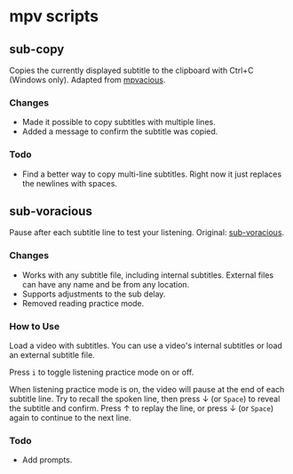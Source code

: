 # mpv scripts
## sub-copy
Copies the currently displayed subtitle to the clipboard with Ctrl+C (Windows only). Adapted from [mpvacious](https://github.com/Ajatt-Tools/mpvacious/blob/windows/subs2srs.lua). 

### Changes
* Made it possible to copy subtitles with multiple lines.
* Added a message to confirm the subtitle was copied.

### Todo
* Find a better way to copy multi-line subtitles. Right now it just replaces the newlines with spaces.

## sub-voracious
Pause after each subtitle line to test your listening. Original: [sub-voracious](https://github.com/kelciour/mpv-scripts/blob/master/sub-voracious.lua).

### Changes
* Works with any subtitle file, including internal subtitles. External files can have any name and be from any location.
* Supports adjustments to the sub delay.
* Removed reading practice mode.

### How to Use
Load a video with subtitles. You can use a video's internal subtitles or load an external subtitle file.

Press `i` to toggle listening practice mode on or off.

When listening practice mode is on, the video will pause at the end of each subtitle line. Try to recall the spoken line, then press &#8595; (or `Space`) to reveal the subtitle and confirm. Press &#8593; to replay the line, or press &#8595; (or `Space`) again to continue to the next line.

### Todo
* Add prompts.